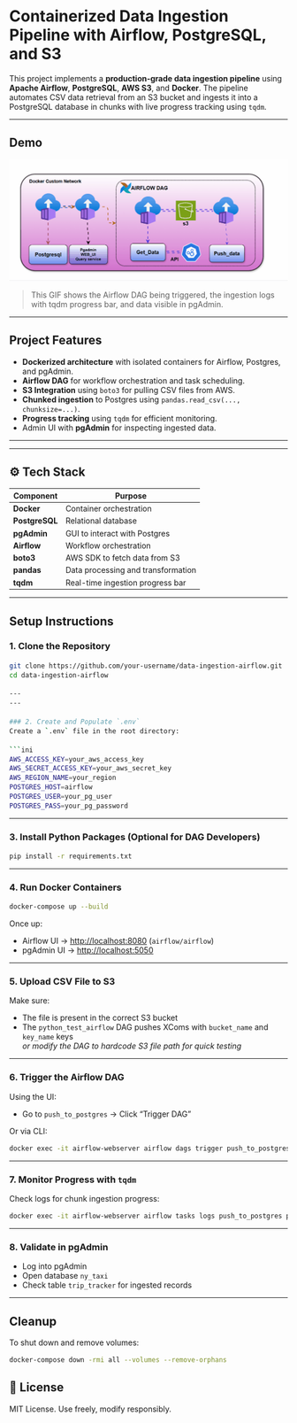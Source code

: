 # Containerized Data Ingestion Pipeline with Airflow, PostgreSQL, and S3

This project implements a **production-grade data ingestion pipeline** using **Apache Airflow**, **PostgreSQL**, **AWS S3**, and **Docker**. The pipeline automates CSV data retrieval from an S3 bucket and ingests it into a PostgreSQL database in chunks with live progress tracking using `tqdm`.

---

## Demo

![Ingestion Pipeline Demo](media/airflow_ingestion01.gif)

> This GIF shows the Airflow DAG being triggered, the ingestion logs with tqdm progress bar, and data visible in pgAdmin.

---

## Project Features

- **Dockerized architecture** with isolated containers for Airflow, Postgres, and pgAdmin.
- **Airflow DAG** for workflow orchestration and task scheduling.
- **S3 Integration** using `boto3` for pulling CSV files from AWS.
- **Chunked ingestion** to Postgres using `pandas.read_csv(..., chunksize=...)`.
- **Progress tracking** using `tqdm` for efficient monitoring.
- Admin UI with **pgAdmin** for inspecting ingested data.

---

---

## ⚙️ Tech Stack

| Component       | Purpose                          |
|----------------|----------------------------------|
| **Docker**      | Container orchestration          |
| **PostgreSQL**  | Relational database              |
| **pgAdmin**     | GUI to interact with Postgres    |
| **Airflow**     | Workflow orchestration           |
| **boto3**       | AWS SDK to fetch data from S3    |
| **pandas**      | Data processing and transformation |
| **tqdm**        | Real-time ingestion progress bar |

---

## Setup Instructions

### 1. Clone the Repository

```bash
git clone https://github.com/your-username/data-ingestion-airflow.git
cd data-ingestion-airflow

---
---

### 2. Create and Populate `.env`
Create a `.env` file in the root directory:

```ini
AWS_ACCESS_KEY=your_aws_access_key
AWS_SECRET_ACCESS_KEY=your_aws_secret_key
AWS_REGION_NAME=your_region
POSTGRES_HOST=airflow
POSTGRES_USER=your_pg_user
POSTGRES_PASS=your_pg_password
```

---

### 3. Install Python Packages (Optional for DAG Developers)
```bash
pip install -r requirements.txt
```

---

### 4. Run Docker Containers
```bash
docker-compose up --build
```

Once up:
- Airflow UI → [http://localhost:8080](http://localhost:8080) (`airflow/airflow`)
- pgAdmin UI → [http://localhost:5050](http://localhost:5050)

---

### 5. Upload CSV File to S3
Make sure:
- The file is present in the correct S3 bucket
- The `python_test_airflow` DAG pushes XComs with `bucket_name` and `key_name` keys  
  _or modify the DAG to hardcode S3 file path for quick testing_

---

### 6. Trigger the Airflow DAG

Using the UI:
- Go to `push_to_postgres` → Click “Trigger DAG”

Or via CLI:
```bash
docker exec -it airflow-webserver airflow dags trigger push_to_postgres
```

---

### 7. Monitor Progress with `tqdm`

Check logs for chunk ingestion progress:
```bash
docker exec -it airflow-webserver airflow tasks logs push_to_postgres push_data
```

---

### 8. Validate in pgAdmin

- Log into pgAdmin
- Open database `ny_taxi`
- Check table `trip_tracker` for ingested records

---

## Cleanup

To shut down and remove volumes:
```bash
docker-compose down -rmi all --volumes --remove-orphans
```

## 📄 License

MIT License. Use freely, modify responsibly.


